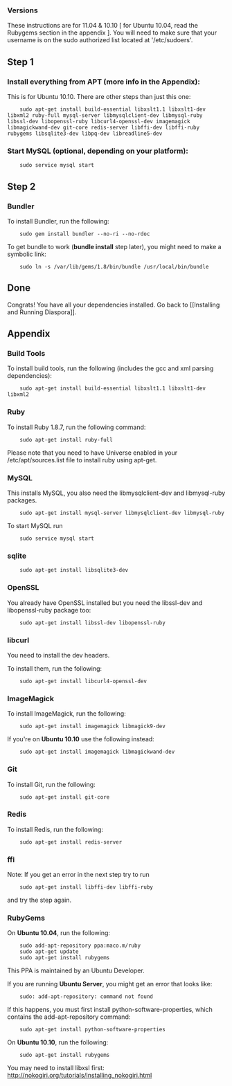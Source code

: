 ### Versions

These instructions are for 11.04 & 10.10 [ for Ubuntu 10.04, read the Rubygems section in the appendix ].
You will need to make sure that your username is on the sudo authorized list located at '/etc/sudoers'.

## Step 1

### Install everything from APT (more info in the Appendix):

This is for Ubuntu 10.10. There are other steps than just this one:

        sudo apt-get install build-essential libxslt1.1 libxslt1-dev libxml2 ruby-full mysql-server libmysqlclient-dev libmysql-ruby libssl-dev libopenssl-ruby libcurl4-openssl-dev imagemagick libmagickwand-dev git-core redis-server libffi-dev libffi-ruby rubygems libsqlite3-dev libpq-dev libreadline5-dev

### Start MySQL (optional, depending on your platform):

        sudo service mysql start

## Step 2

### Bundler

To install Bundler, run the following:

        sudo gem install bundler --no-ri --no-rdoc 

To get bundle to work (**bundle install** step later), you might need to make a symbolic link:

        sudo ln -s /var/lib/gems/1.8/bin/bundle /usr/local/bin/bundle


## Done

Congrats! You have all your dependencies installed. Go back to [[Installing and Running Diaspora]].




## Appendix


### Build Tools

To install build tools, run the following (includes the gcc and xml parsing dependencies):

        sudo apt-get install build-essential libxslt1.1 libxslt1-dev libxml2

### Ruby

To install Ruby 1.8.7, run the following command:

        sudo apt-get install ruby-full

Please note that you need to have Universe enabled in your
/etc/apt/sources.list file to install ruby using apt-get.

### MySQL

This installs MySQL, you also need the libmysqlclient-dev and libmysql-ruby packages.

        sudo apt-get install mysql-server libmysqlclient-dev libmysql-ruby

To start MySQL run

        sudo service mysql start

### sqlite

        sudo apt-get install libsqlite3-dev

### OpenSSL

You already have OpenSSL installed but you need the libssl-dev and libopenssl-ruby package too:

        sudo apt-get install libssl-dev libopenssl-ruby

### libcurl

You need to install the dev headers.

To install them, run the following:

        sudo apt-get install libcurl4-openssl-dev

### ImageMagick

To install ImageMagick, run the following:

        sudo apt-get install imagemagick libmagick9-dev

If you're on **Ubuntu 10.10** use the following instead:

        sudo apt-get install imagemagick libmagickwand-dev

### Git

To install Git, run the following:

        sudo apt-get install git-core

### Redis

To install Redis, run the following:

        sudo apt-get install redis-server

### ffi

Note: If you get an error in the next step try to run

        sudo apt-get install libffi-dev libffi-ruby

and try the step again.


### RubyGems

On **Ubuntu 10.04**, run the following:

        sudo add-apt-repository ppa:maco.m/ruby
        sudo apt-get update
        sudo apt-get install rubygems

This PPA is maintained by an Ubuntu Developer.

If you are running **Ubuntu Server**, you might get an error that looks like:

        sudo: add-apt-repository: command not found

If this happens, you must first install python-software-properties, which contains the add-apt-repository command:

        sudo apt-get install python-software-properties

On **Ubuntu 10.10**, run the following:

        sudo apt-get install rubygems

You may need to install libxsl first: http://nokogiri.org/tutorials/installing_nokogiri.html


